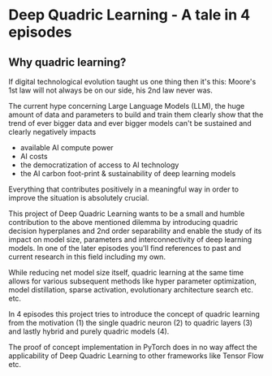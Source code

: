 # Deep Quadric Learning - A tale in 4 episodes

## Why quadric learning?
If digital technological evolution taught us one thing then it's this: Moore's 1st law will not always be on our side, his 2nd law never was.

The current hype concerning Large Language Models (LLM), the huge amount of data and parameters to build and train them clearly show that the trend of ever bigger data and ever bigger models can't be sustained and clearly negatively impacts

- available AI compute power
- AI costs
- the democratization of access to AI technology
- the AI carbon foot-print & sustainability of deep learning models

Everything that contributes positively in a meaningful way in order to improve the situation is absolutely crucial.

This project of Deep Quadric Learning wants to be a small and humble contribution to the above mentioned dilemma by introducing quadric decision hyperplanes and 2nd order separability and enable the study of its impact on model size, parameters and interconnectivity of deep learning models. In one of the later episodes you'll find references to past and current research in this field including my own.

While reducing net model size itself, quadric learning at the same time allows for various subsequent methods like hyper parameter optimization, model distillation, sparse activation, evolutionary architecture search etc. etc.

In 4 episodes this project tries to introduce the concept of quadric learning from the motivation (1) the single quadric neuron (2) to quadric layers (3) and lastly hybrid and purely quadric models (4).

The proof of concept implementation in PyTorch does in no way affect the applicability of Deep Quadric Learning to other frameworks like Tensor Flow etc.
